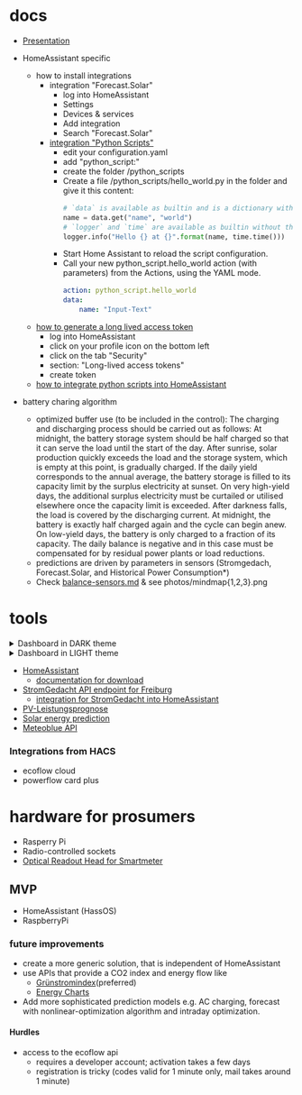 # docs
- [Presentation](https://new.express.adobe.com/id/urn:aaid:sc:EU:eb22591b-47b1-543f-af10-bcdc7bdd499b?invite=true&accept=true&promoid=YXPZFV9S&mv=other)
- HomeAssistant specific
  - how to install integrations
    - integration "Forecast.Solar"
        - log into HomeAssistant
        - Settings
        - Devices & services
        - Add integration
        - Search "Forecast.Solar"
    - [integration "Python Scripts"](https://www.home-assistant.io/integrations/python_script)
        - edit your configuration.yaml
        - add "python_script:"
        - create the folder <config>/python_scripts
        - Create a file <config>/python_scripts/hello_world.py in the folder and give it this content:
            ```Python
            # `data` is available as builtin and is a dictionary with the input data.
            name = data.get("name", "world")
            # `logger` and `time` are available as builtin without the need of explicit import.
            logger.info("Hello {} at {}".format(name, time.time()))
            ```
        - Start Home Assistant to reload the script configuration.
        - Call your new python_script.hello_world action (with parameters) from the Actions, using the YAML mode.
            ```YAML
            action: python_script.hello_world
            data:
                name: "Input-Text"
            ```
  - [how to generate a long lived access token](https://community.home-assistant.io/t/how-to-get-long-lived-access-token/162159)
    - log into HomeAssistant
    - click on your profile icon on the bottom left
    - click on the tab "Security"
    - section: "Long-lived access tokens"
    - create token
  - [how to integrate python scripts into HomeAssistant](https://www.home-assistant.io/integrations/python_script/)

- battery charing algorithm
    - optimized buffer use (to be included in the control):
        The charging and discharging process should be carried out as follows: At midnight, the battery storage system should be half charged so that it can serve the load until the start of the day. After sunrise, solar production quickly exceeds the load and the storage system, which is empty at this point, is gradually charged. If the daily yield corresponds to the annual average, the battery storage is filled to its capacity limit by the surplus electricity at sunset. On very high-yield days, the additional surplus electricity must be curtailed or utilised elsewhere once the capacity limit is exceeded. After darkness falls, the load is covered by the discharging current. At midnight, the battery is exactly half charged again and the cycle can begin anew. On low-yield days, the battery is only charged to a fraction of its capacity. The daily balance is negative and in this case must be compensated for by residual power plants or load reductions.
    - predictions are driven by parameters in sensors (Stromgedach, Forecast.Solar, and Historical Power Consumption*)
    * Check [balance-sensors.md](./balance-sensors.md) & see photos/mindmap{1,2,3}.png

# tools

<details>

<summary>Dashboard in DARK theme</summary>

![](./screenshot-dark.png)

</details>

<!-- see our [raw_dashboard_data](./raw_dashboard_data) -->

<details>

<summary>Dashboard in LIGHT theme</summary>

![](./screenshot-light.png)

</details>


- [HomeAssistant](https://www.home-assistant.io/)
  - [documentation for download](https://www.home-assistant.io/installation/raspberrypi#downloading-the-home-assistant-image)
- [StromGedacht API endpoint for Freiburg](https://api.stromgedacht.de/v1/now?zip=79110)
  - [integration for StromGedacht into HomeAssistant](https://community.home-assistant.io/t/stromgedacht-api-integration/568465)
- [PV-Leistungsprognose](https://www.photovoltaikforum.com/wissen/entry/39-kostenfreie-photovoltaik-leistungsprognose-f%C3%BCr-10-tageszeitfenster-mit-kostenfre/)
- [Solar energy prediction](https://openweathermap.org/api/solar-energy-prediction)
- [Meteoblue API](https://content.meteoblue.com/de/unternehmensloesungen/wetter-apis)

### Integrations from HACS

- ecoflow cloud
- powerflow card plus


# hardware for prosumers
- Rasperry Pi
- Radio-controlled sockets
- [Optical Readout Head for Smartmeter](https://www.ebay.de/sch/i.html?_nkw=hichi&_odkw=hitchi)

## MVP
- HomeAssistant (HassOS)
- RaspberryPi

### future improvements
- create a more generic solution, that is independent of HomeAssistant
- use APIs that provide a CO2 index and energy flow like 
  - [Grünstromindex](https://gruenstromindex.de/assets/js/)(preferred)
  - [Energy Charts](https://energy-charts.info/api.html?l=de&c=DE)
- Add more sophisticated prediction models e.g. AC charging, forecast with nonlinear-optimization algorithm and intraday optimization.

#### Hurdles
- access to the ecoflow api
  - requires a developer account; activation takes a few days
  - registration is tricky (codes valid for 1 minute only, mail takes around 1 minute)

